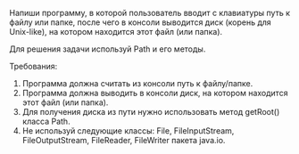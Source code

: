 
Напиши программу, в которой пользователь вводит с клавиатуры путь к файлу или папке,
после чего в консоли выводится диск (корень для Unix-like), на котором находится этот файл (или папка).

Для решения задачи используй Path и его методы.


Требования:
1.	Программа должна считать из консоли путь к файлу/папке.
2.	Программа должна выводить в консоли диск, на котором находится этот файл (или папка).
3.	Для получения диска из пути нужно использовать метод getRoot() класса Path.
4.	Не используй следующие классы: File, FileInputStream, FileOutputStream, FileReader, FileWriter пакета java.io.


